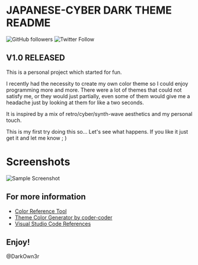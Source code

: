 # JAPANESE-CYBER DARK THEME  README

![GitHub followers](https://img.shields.io/github/followers/DarkOwn3r?style=social) ![Twitter Follow](https://img.shields.io/twitter/follow/DarkOwn3r?style=plastic) 

## **V1.0 RELEASED** 

This is a personal project which started for fun.

I recently had the necessity to create my own color theme so I could enjoy programming more and more.
There were a lot of themes that could not satisfy me, or they would just partially, even some of them would give me a headache just by looking at them for like a two seconds.

It is inspired by a mix of retro/cyber/synth-wave aesthetics and my personal touch.

This is my first try doing this so... Let's see what happens. If you like it just get it and let me know ; )

# Screenshots

![Sample Screenshot](https://github.com/DarkOwn3r/yakuza-coder-dark/blob/main/v1.0_palette%20.PNG)
## For more information

* [Color Reference Tool](https://coolors.co/)
* [Theme Color Generator by coder-coder](https://coder-coder.com/vs-code-theme-color-generator/)
* [Visual Studio Code References](https://code.visualstudio.com/api/references/theme-color)

## **Enjoy!** 
@DarkOwn3r
